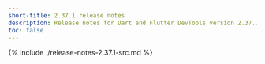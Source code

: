 ```yaml
---
short-title: 2.37.1 release notes
description: Release notes for Dart and Flutter DevTools version 2.37.1.
toc: false
---
```


{% include ./release-notes-2.37.1-src.md %}
